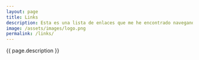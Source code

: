 ```yaml
---
layout: page
title: Links
description: Esta es una lista de enlaces que me he encontrado navegando por Internet. Cuando algo me gusta o se me hace interesante lo agrego a esta lista para compartir con ustedes. Casi todo lo que leo está en inglés.
image: /assets/images/logo.png
permalink: /links/
---
```


<p class="text-center">{{ page.description }}</p>

<ul id="links"></ul>
